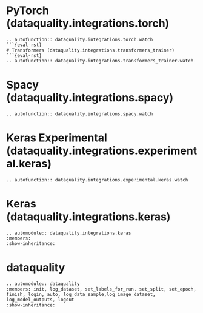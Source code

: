 # PyTorch (dataquality.integrations.torch)

````{eval-rst}
.. autofunction:: dataquality.integrations.torch.watch
```{eval-rst}
# Transformers (dataquality.integrations.transformers_trainer)
```{eval-rst}
.. autofunction:: dataquality.integrations.transformers_trainer.watch
````

# Spacy (dataquality.integrations.spacy)

```{eval-rst}
.. autofunction:: dataquality.integrations.spacy.watch
```

# Keras Experimental (dataquality.integrations.experimental.keras)

```{eval-rst}
.. autofunction:: dataquality.integrations.experimental.keras.watch
```

# Keras (dataquality.integrations.keras)

```{eval-rst}
.. automodule:: dataquality.integrations.keras
:members:
:show-inheritance:
```

# dataquality

```{eval-rst}
.. automodule:: dataquality
:members: init, log_dataset, set_labels_for_run, set_split, set_epoch, finish, login, auto, log_data_sample,log_image_dataset, log_model_outputs, logout
:show-inheritance:
```
